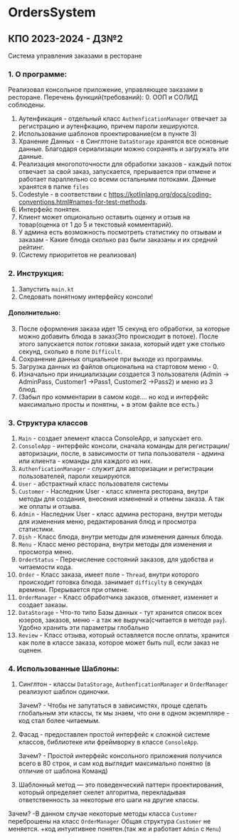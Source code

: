 # OrdersSystem
## КПО 2023-2024 - ДЗ№2
Cистема управления заказами в ресторане


### 1. О программе:

Реализовал консольное приложение, управляющее заказами в ресторане. 
Перечень функций(требований):
  0. ООП и СОЛИД соблюдены.
  1. Аутенфикация - отдельный класс `AuthenficationManager` отвечает за регистрацию и аутенфкацию, причем пароли хешируются.
  2. Использование шаблонов проектирование(см в пункте 3)
  3. Хранение Данных - в Синглтоне `DataStorage` хранятся все основные данные. Благодаря сериализации можно сохранять и загружать эти данные.
  4. Реализация многопоточности для обработки заказов - каждый поток отвечает за свой заказ, запускается, прерывается при отмене и работает параллельно со всеми остальными потоками. Данные хранятся в папке `files`
  5. Codestyle - в соответствии с https://kotlinlang.org/docs/coding-conventions.html#names-for-test-methods.
  6. Интерфейс понятен.
  7. Клиент может опционально оставить оценку и отзыв на товар(оценка от 1 до 5 и текстовый комментарий).
  8. У админа есть возможность посмотреть статистику по отзывам и заказам - Какие блюда сколько раз были заказаны и их средний рейтинг.
  9. (Систему приоритетов не реализовал)

### 2. Инструкция:

  1. Запустить `main.kt`
  2. Следовать понятному интерфейсу консоли!
  #### Дополнительно:
  3. После оформления заказа идет 15 секунд его обработки, за которые можно добавить блюда в заказ(Это происходит в потоке). После этого запускается поток готовки заказа, который идет уже столько секунд, сколько в поле `Difficult`.
  4. Сохранение данных опциальное при выходе из программы.
  5. Загрузка данных из файлов опциональна на стартовом меню - 0.
  6. Изначально при инициализации создается 3 пользователя (Admin -> AdminPass, Customer1 ->Pass1, Customer2 ->Pass2) и меню из 3 блюд.
  7. (Забыл про комментарии в самом коде.... но код и интерфейс максимально просты и понятны, + в этом файле все есть.)

### 3. Структура классов

  1. `Main` - создает элемент класса ConsoleApp, и запускает его.
  2. `ConsoleApp` - интерфейс консоли, сначала команды для регистрации/авторизации, после, в зависимости от типа пользователя - админа или клиента - команды для каждого из них.
  3. `AuthenficationManager` - служит для авторизации и регистрации пользователей, пароли хешируются.
  4. `User` - абстрактный класс пользователя системы
  5. `Customer` - Наследник User - класс клиента ресторана, внутри методы для создания, внесения изменений и отмены заказа. А так же оплаты и отзыва.
  6. `Admin` - Наследник User - класс админа ресторана, внутри методы для изменения меню, редактирования блюд и просмотра статистики.
  7. `Dish` - Класс блюда, внутри методы для изменения данных блюда.
  8. `Menu` - Класс меню ресторана, внутри методы для изменения и просмотра меню.
  9. `OrderStatus` - Перечисление состояний заказов, для удобства и читаемости кода.
  10. `Order` - Класс заказа, имеет поле - `Thread`, внутри которого происходит готовка блюда. занимает `difficylty` в секундах времени. Прерывается при отмене.
  11. `OrderManager` - Класс обработчика заказов, отменяет, изменяет и создает заказы. 
  12. `DataStorage` - Что-то типо Базы данных - тут хранится список всех юзеров, заказов, меню - а так же выручка(считается в методе `pay`). Удобно хранить эти параметры глобально
  13. `Review` - Класс отзыва, который оставляется после оплаты, хранится как поле в классе заказа, которое может быть null, если заказ не оценен.

### 4. Использованные Шаблоны:
  1. Синглтон - классы `DataStorage`, `AuthenficationManager` и `OrderManager` реализуют шаблон одиночки.

      Зачем? - Чтобы не запутаться в зависимстях, проще сделать глобальным эти классы, тк мы знаем, что они в одном экземпляре - код стал более читаемым.
     
  2. Фасад - предоставлен простой интерфейс к сложной системе классов, библиотеке или фреймворку в классе `ConsoleApp`.

     Зачем? -  Простой интерфейс консольного приложения получился всего в 80 строк, и сам код выглядит максимально понятно (в отличие от шаблона Команд)

  3. Шаблонный метод — это поведенческий паттерн проектирования, который определяет скелет алгоритма, перекладывая ответственность за некоторые его шаги на другие классы.
 
Зачем? -В данном случае некоторые методы класса `Customer` переброшены на класс `OrderManager`
     Общая структура `Customer` не меняется. +код интуитивнее понятен.(так же и работает `Admin` с `Menu`)
